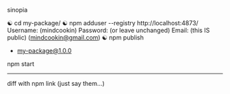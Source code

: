 sinopia

☯ cd my-package/
☯ npm adduser --registry http://localhost:4873/
Username: (mindcookin) 
Password: (or leave unchanged) 
Email: (this IS public) (mindcookin@gmail.com) 
☯ npm publish
+ my-package@1.0.0

npm start


-------------

diff with npm link (just say them...)
